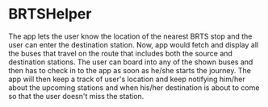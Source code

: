 # BRTSHelper
The app lets the user know the location of the nearest BRTS stop and the user can enter the destination station. Now, app would fetch and display all the buses that travel on the route that includes both the source and destination stations. The user can board into any of the shown buses and then has to check in to the app as soon as he/she starts the journey. The app will then keep a track of user's location and keep notifying him/her about the upcoming stations and when his/her destination is about to come so that the user doesn't miss the station.
